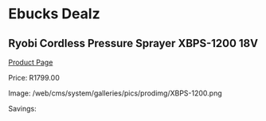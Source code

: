 
# Ebucks Dealz
## Ryobi Cordless Pressure Sprayer XBPS-1200 18V
[Product Page](https://www.ebucks.com/web/shop/productSelected.do?prodId=1201667378&catId=363410833)

Price: R1799.00

Image: /web/cms/system/galleries/pics/prodimg/XBPS-1200.png

Savings: 


	